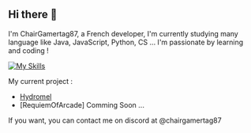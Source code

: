 ## Hi there 👋

I'm ChairGamertag87, a French developer, I'm currently studying many language like Java, JavaScript, Python, CS ... I'm passionate by learning and coding ! 

[![My Skills](https://skillicons.dev/icons?i=js,html,css,java,py,dart,flutter,cs,discord)](https://skillicons.dev)

My current project : 

- [Hydromel](https://www.curseforge.com/minecraft/mc-mods/hydromel)
- [RequiemOfArcade] Comming Soon ...


If you want, you can contact me on discord at @chairgamertag87
